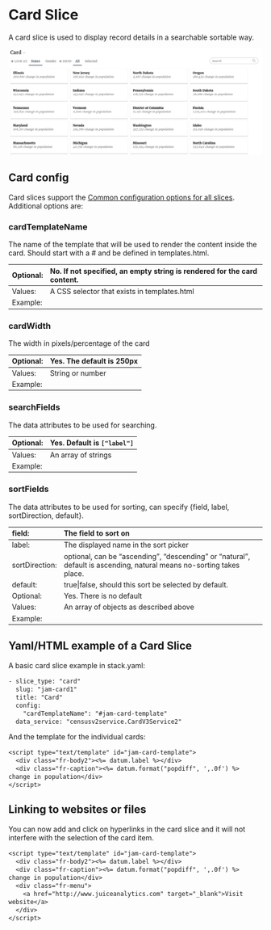 # Card Slice

A card slice is used to display record details in a searchable sortable way.

![layout/look of basic card slice](../../../.gitbook/assets/common-card.png)

## Card config

Card slices support the [Common configuration options for all slices](slices-and-common-configuration.md). Additional options are:

### cardTemplateName

The name of the template that will be used to render the content inside the card. Should start with a \# and be defined in templates.html.

| Optional: | No. If not specified, an empty string is rendered for the card content. |
| :--- | :--- |
| Values: | A CSS selector that exists in templates.html |
| Example: |  |

### cardWidth

The width in pixels/percentage of the card

| Optional: | Yes. The default is 250px |
| :--- | :--- |
| Values: | String or number |
| Example: |  |

### searchFields

The data attributes to be used for searching.

| Optional: | Yes. Default is `["label"]` |
| :--- | :--- |
| Values: | An array of strings |
| Example: |  |

### sortFields

The data attributes to be used for sorting, can specify {field, label, sortDirection, default}.

| field: | The field to sort on |
| :--- | :--- |
| label: | The displayed name in the sort picker |
| sortDirection: | optional, can be “ascending”, “descending” or “natural”, default is ascending, natural means no-sorting takes place. |
| default: | true\|false, should this sort be selected by default. |
| Optional: | Yes. There is no default |
| Values: | An array of objects as described above |
| Example: |  |

## Yaml/HTML example of a Card Slice

A basic card slice example in stack.yaml:

```text
- slice_type: "card"
  slug: "jam-card1"
  title: "Card"
  config:
    "cardTemplateName": "#jam-card-template"
  data_service: "censusv2service.CardV3Service2"
```

And the template for the individual cards:

```text
<script type="text/template" id="jam-card-template">
  <div class="fr-body2"><%= datum.label %></div>
  <div class="fr-caption"><%= datum.format("popdiff", ',.0f') %> change in population</div>
</script>
```

## Linking to websites or files

You can now add and click on hyperlinks in the card slice and it will not interfere with the selection of the card item.

```text
<script type="text/template" id="jam-card-template">
  <div class="fr-body2"><%= datum.label %></div>
  <div class="fr-caption"><%= datum.format("popdiff", ',.0f') %> change in population</div>
  <div class="fr-menu">
    <a href="http://www.juiceanalytics.com" target="_blank">Visit website</a>
  </div>
</script>
```

